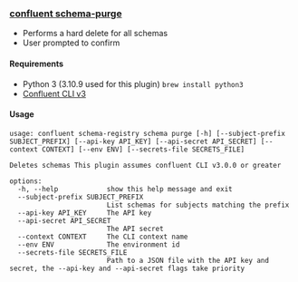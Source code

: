 ### [confluent schema-purge](schema-purge/confluent-schema_purge.py)
  - Performs a hard delete for all schemas
  - User prompted to confirm
#### Requirements
  - Python 3 (3.10.9 used for this plugin)  `brew install python3`
  - [Confluent CLI v3](https://docs.confluent.io/confluent-cli/current/install.html)
#### Usage
```text
usage: confluent schema-registry schema purge [-h] [--subject-prefix SUBJECT_PREFIX] [--api-key API_KEY] [--api-secret API_SECRET] [--context CONTEXT] [--env ENV] [--secrets-file SECRETS_FILE]

Deletes schemas This plugin assumes confluent CLI v3.0.0 or greater

options:
  -h, --help            show this help message and exit
  --subject-prefix SUBJECT_PREFIX
                        List schemas for subjects matching the prefix
  --api-key API_KEY     The API key
  --api-secret API_SECRET
                        The API secret
  --context CONTEXT     The CLI context name
  --env ENV             The environment id
  --secrets-file SECRETS_FILE
                        Path to a JSON file with the API key and secret, the --api-key and --api-secret flags take priority
```

